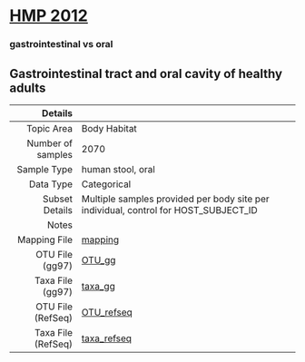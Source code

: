 # [HMP 2012]( ../docs/hmp.html )

### gastrointestinal vs oral
## Gastrointestinal tract and oral cavity of healthy adults

| Details        |             |
| -----------------------: |-------------|
| Topic Area | Body Habitat
| Number of samples | 2070
| Sample Type | human stool, oral
| Data Type | Categorical
| Subset Details | Multiple samples provided per body site per individual, control for HOST_SUBJECT_ID
| Notes | 
| Mapping File | [mapping]( ../datasets/hmp/mapping-gastro-oral.txt)
| OTU File (gg97) | [OTU_gg]( ../datasets/hmp/gg/otutable.txt.zip)
| Taxa File (gg97) | [taxa_gg]( ../datasets/hmp/gg/taxatable.txt)
| OTU File (RefSeq) | [OTU_refseq]( ../datasets/hmp/refseq/otutable.txt)
| Taxa File (RefSeq) | [taxa_refseq]( ../datasets/hmp/refseq/taxatable.txt)